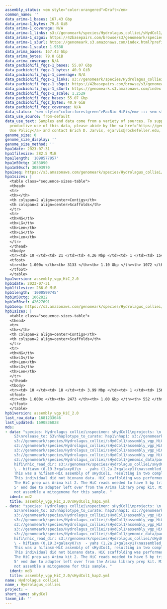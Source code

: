 ```yaml
---
assembly_status: <em style="color:orangered">Draft</em>
common_name: ''
data_arima-1_bases: 167.43 Gbp
data_arima-1_bytes: 79.8 GiB
data_arima-1_coverage: N/A
data_arima-1_links: s3://genomeark/species/Hydrolagus_colliei/sHydCol1/genomic_data/arima/<br>
data_arima-1_s3gui: https://42basepairs.com/browse/s3/genomeark/species/Hydrolagus_colliei/sHydCol1/genomic_data/arima/
data_arima-1_s3url: https://genomeark.s3.amazonaws.com/index.html?prefix=species/Hydrolagus_colliei/sHydCol1/genomic_data/arima/
data_arima-1_scale: 1.9538
data_arima_bases: 167.43 Gbp
data_arima_bytes: 79.8 GiB
data_arima_coverage: N/A
data_pacbiohifi_fqgz-1_bases: 55.07 Gbp
data_pacbiohifi_fqgz-1_bytes: 40.9 GiB
data_pacbiohifi_fqgz-1_coverage: N/A
data_pacbiohifi_fqgz-1_links: s3://genomeark/species/Hydrolagus_colliei/sHydCol1/genomic_data/pacbio_hifi/<br>
data_pacbiohifi_fqgz-1_s3gui: https://42basepairs.com/browse/s3/genomeark/species/Hydrolagus_colliei/sHydCol1/genomic_data/pacbio_hifi/
data_pacbiohifi_fqgz-1_s3url: https://genomeark.s3.amazonaws.com/index.html?prefix=species/Hydrolagus_colliei/sHydCol1/genomic_data/pacbio_hifi/
data_pacbiohifi_fqgz-1_scale: 1.2529
data_pacbiohifi_fqgz_bases: 55.07 Gbp
data_pacbiohifi_fqgz_bytes: 40.9 GiB
data_pacbiohifi_fqgz_coverage: N/A
data_status: '<em style="color:forestgreen">PacBio HiFi</em> ::: <em style="color:forestgreen">Arima</em>'
data_use_source: from-default
data_use_text: Samples and data come from a variety of sources. To support fair and
  productive use of this data, please abide by the <a href="https://genome10k.soe.ucsc.edu/data-use-policies/">Data
  Use Policy</a> and contact Erich D. Jarvis, ejarvis@rockefeller.edu, with any questions.
genome_size: 0
genome_size_display: ''
genome_size_method: ''
hpa1date: 2023-07-31
hpa1filesize: 282.5 MiB
hpa1length: '1098577957'
hpa1n50ctg: 1033090
hpa1n50scf: 30893970
hpa1seq: https://s3.amazonaws.com/genomeark/species/Hydrolagus_colliei/sHydCol1/assembly_vgp_HiC_2.0/sHydCol1.HiC.hap1.20230731.fasta.gz
hpa1sizes: |
  <table class="sequence-sizes-table">
  <thead>
  <tr>
  <th></th>
  <th colspan=2 align=center>Contigs</th>
  <th colspan=2 align=center>Scaffolds</th>
  </tr>
  <tr>
  <th>NG</th>
  <th>LG</th>
  <th>Len</th>
  <th>LG</th>
  <th>Len</th>
  </tr>
  </thead>
  <tbody>
  <tr><td> 10 </td><td> 21 </td><td> 4.26 Mbp </td><td> 1 </td><td> 154.88 Mbp </td></tr><tr><td> 20 </td><td> 55 </td><td> 2.64 Mbp </td><td> 2 </td><td> 138.34 Mbp </td></tr><tr><td> 30 </td><td> 105 </td><td> 1.90 Mbp </td><td> 3 </td><td> 111.20 Mbp </td></tr><tr><td> 40 </td><td> 173 </td><td> 1.38 Mbp </td><td> 4 </td><td> 92.22 Mbp </td></tr><tr style="background-color:#cccccc;"><td> 50 </td><td> 265 </td><td style="background-color:#88ff88;"> 1.03 Mbp </td><td> 6 </td><td style="background-color:#88ff88;"> 30.89 Mbp </td></tr><tr><td> 60 </td><td> 389 </td><td> 0.76 Mbp </td><td> 10 </td><td> 21.64 Mbp </td></tr><tr><td> 70 </td><td> 562 </td><td> 0.53 Mbp </td><td> 16 </td><td> 17.46 Mbp </td></tr><tr><td> 80 </td><td> 825 </td><td> 321.41 Kbp </td><td> 24 </td><td> 11.31 Mbp </td></tr><tr><td> 90 </td><td> 1320 </td><td> 154.08 Kbp </td><td> 69 </td><td> 0.82 Mbp </td></tr><tr><td> 100 </td><td> 3133 </td><td> 10.46 Kbp </td><td> 1072 </td><td> 10.46 Kbp </td></tr></tbody>
  <tfoot>
  <tr><th> 1.000x </th><th> 3133 </th><th> 1.10 Gbp </th><th> 1072 </th><th> 1.10 Gbp </th></tr>
  </tfoot>
  </table>
hpa1version: assembly_vgp_HiC_2.0
hpb1date: 2023-07-31
hpb1filesize: 286.0 MiB
hpb1length: '1000599745'
hpb1n50ctg: 1062822
hpb1n50scf: 42627691
hpb1seq: https://s3.amazonaws.com/genomeark/species/Hydrolagus_colliei/sHydCol1/assembly_vgp_HiC_2.0/sHydCol1.HiC.hap2.20230731.fasta.gz
hpb1sizes: |
  <table class="sequence-sizes-table">
  <thead>
  <tr>
  <th></th>
  <th colspan=2 align=center>Contigs</th>
  <th colspan=2 align=center>Scaffolds</th>
  </tr>
  <tr>
  <th>NG</th>
  <th>LG</th>
  <th>Len</th>
  <th>LG</th>
  <th>Len</th>
  </tr>
  </thead>
  <tbody>
  <tr><td> 10 </td><td> 18 </td><td> 3.99 Mbp </td><td> 1 </td><td> 156.10 Mbp </td></tr><tr><td> 20 </td><td> 49 </td><td> 2.72 Mbp </td><td> 2 </td><td> 130.61 Mbp </td></tr><tr><td> 30 </td><td> 91 </td><td> 2.09 Mbp </td><td> 3 </td><td> 110.55 Mbp </td></tr><tr><td> 40 </td><td> 150 </td><td> 1.48 Mbp </td><td> 4 </td><td> 90.48 Mbp </td></tr><tr style="background-color:#cccccc;"><td> 50 </td><td> 229 </td><td style="background-color:#88ff88;"> 1.06 Mbp </td><td> 5 </td><td style="background-color:#88ff88;"> 42.63 Mbp </td></tr><tr><td> 60 </td><td> 345 </td><td> 0.73 Mbp </td><td> 8 </td><td> 23.54 Mbp </td></tr><tr><td> 70 </td><td> 505 </td><td> 0.53 Mbp </td><td> 13 </td><td> 18.67 Mbp </td></tr><tr><td> 80 </td><td> 736 </td><td> 346.93 Kbp </td><td> 19 </td><td> 12.85 Mbp </td></tr><tr><td> 90 </td><td> 1140 </td><td> 173.46 Kbp </td><td> 29 </td><td> 6.32 Mbp </td></tr><tr><td> 100 </td><td> 2473 </td><td> 14.13 Kbp </td><td> 552 </td><td> 14.13 Kbp </td></tr></tbody>
  <tfoot>
  <tr><th> 1.000x </th><th> 2473 </th><th> 1.00 Gbp </th><th> 552 </th><th> 1.00 Gbp </th></tr>
  </tfoot>
  </table>
hpb1version: assembly_vgp_HiC_2.0
last_raw_data: 1681233646
last_updated: 1690836828
mds:
- data: "species: Hydrolagus colliei\nspecimen: sHydCol1\nprojects: \n  - vgp\ndata_location:
    S3\nrelease_to: S3\nhaplotype_to_curate: hap1\nhap1: s3://genomeark/species/Hydrolagus_colliei/sHydCol1/assembly_vgp_HiC_2.0/sHydCol1.HiC.hap1.20230731.fasta.gz\nhap2:
    s3://genomeark/species/Hydrolagus_colliei/sHydCol1/assembly_vgp_HiC_2.0/sHydCol1.HiC.hap2.20230731.fasta.gz\npretext_hap1:
    s3://genomeark/species/Hydrolagus_colliei/sHydCol1/assembly_vgp_HiC_2.0/evaluation/hap1/pretext/sHydCol1_hap1__s2_heatmap.pretext\npretext_hap2:
    s3://genomeark/species/Hydrolagus_colliei/sHydCol1/assembly_vgp_HiC_2.0/evaluation/hap2/pretext/sHydCol1_hap2__s2_heatmap.pretext\nkmer_spectra_img:
    s3://genomeark/species/Hydrolagus_colliei/sHydCol1/assembly_vgp_HiC_2.0/evaluation/merqury/sHydCol1_png/\npacbio_read_dir:
    s3://genomeark/species/Hydrolagus_colliei/sHydCol1/genomic_data/pacbio_hifi/\npacbio_read_type:
    hifi\nhic_read_dir: s3://genomeark/species/Hydrolagus_colliei/sHydCol1/genomic_data/arima/\npipeline:\n
    \ - hifiasm (0.19.3+galaxy0)\n  - yahs (1.2a.2+galaxy1)\nassembled_by_group: Rockefeller\nnotes:
    This was a hifiasm-HiC assembly of sHydCol1, resulting in two complete haplotypes.
    This individual did not bionano data. HiC scaffolding was performed with yahs.
    The HiC prep was Arima kit 2. The HiC reads needed to have 5 bp trimmed from the
    5' end due to adapter left over from the Arima library prep kit. MitoHiFi did
    not assemble a mitogenome for this sample. "
  ident: md2
  title: assembly_vgp_HiC_2.0/sHydCol1_hap1.yml
- data: "species: Hydrolagus colliei\nspecimen: sHydCol1\nprojects: \n  - vgp\ndata_location:
    S3\nrelease_to: S3\nhaplotype_to_curate: hap2\nhap1: s3://genomeark/species/Hydrolagus_colliei/sHydCol1/assembly_vgp_HiC_2.0/sHydCol1.HiC.hap1.20230731.fasta.gz\nhap2:
    s3://genomeark/species/Hydrolagus_colliei/sHydCol1/assembly_vgp_HiC_2.0/sHydCol1.HiC.hap2.20230731.fasta.gz\npretext_hap1:
    s3://genomeark/species/Hydrolagus_colliei/sHydCol1/assembly_vgp_HiC_2.0/evaluation/hap1/pretext/sHydCol1_hap1__s2_heatmap.pretext\npretext_hap2:
    s3://genomeark/species/Hydrolagus_colliei/sHydCol1/assembly_vgp_HiC_2.0/evaluation/hap2/pretext/sHydCol1_hap2__s2_heatmap.pretext\nkmer_spectra_img:
    s3://genomeark/species/Hydrolagus_colliei/sHydCol1/assembly_vgp_HiC_2.0/evaluation/merqury/sHydCol1_png/\npacbio_read_dir:
    s3://genomeark/species/Hydrolagus_colliei/sHydCol1/genomic_data/pacbio_hifi/\npacbio_read_type:
    hifi\nhic_read_dir: s3://genomeark/species/Hydrolagus_colliei/sHydCol1/genomic_data/arima/\npipeline:\n
    \ - hifiasm (0.19.3+galaxy0)\n  - yahs (1.2a.2+galaxy1)\nassembled_by_group: Rockefeller\nnotes:
    This was a hifiasm-HiC assembly of sHydCol1, resulting in two complete haplotypes.
    This individual did not bionano data. HiC scaffolding was performed with yahs.
    The HiC prep was Arima kit 2. The HiC reads needed to have 5 bp trimmed from the
    5' end due to adapter left over from the Arima library prep kit. MitoHiFi did
    not assemble a mitogenome for this sample. "
  ident: md3
  title: assembly_vgp_HiC_2.0/sHydCol1_hap2.yml
name: Hydrolagus colliei
name_: Hydrolagus_colliei
project: ~
short_name: sHydCol
taxon_id: ''
---
```

